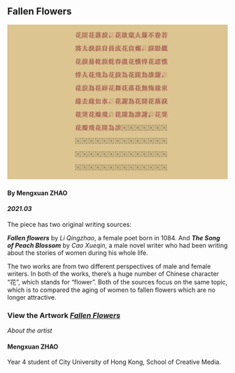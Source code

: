 ## Fallen Flowers

![image](https://github.com/mx-zhao/fallenflowers/blob/1258967b8984002b682715421daff4dcf5635b03/fullscr.png)

#### By Mengxuan ZHAO
#### *2021.03*

The piece has two original writing sources:

***Fallen flowers*** by *Li Qingzhao*, a female poet born in 1084. And ***The Song of Peach Blossom*** by *Cao Xueqin*, a male novel writer who had been writing about the stories of women during his whole life.

The two works are from two different perspectives of male and female writers. In both of the works, there’s a huge number of Chinese character “花”, which stands for “flower”. Both of the sources focus on the same topic, which is to compared the aging of women to fallen flowers which are no longer attractive.

### View the Artwork [***Fallen Flowers***](https://mx-zhao.github.io/fallenflower/)


*About the artist*

#### Mengxuan ZHAO
Year 4 student of City University of Hong Kong, School of Creative Media.
